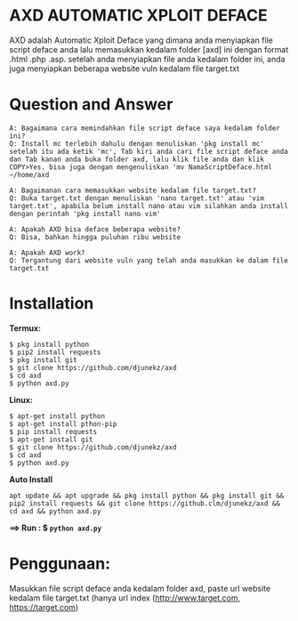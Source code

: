 # AXD AUTOMATIC XPLOIT DEFACE

AXD adalah Automatic Xploit Deface yang dimana anda menyiapkan file script deface anda lalu memasukkan kedalam folder [axd] ini dengan format .html .php .asp.
setelah anda menyiapkan file anda kedalam folder ini, anda juga menyiapkan beberapa website vuln kedalam file target.txt

# Question and Answer
```
A: Bagaimana cara memindahkan file script deface saya kedalam folder ini?
Q: Install mc terlebih dahulu dengan menuliskan 'pkg install mc' setelah itu ada ketik 'mc', Tab kiri anda cari file script deface anda dan Tab kanan anda buka folder axd, lalu klik file anda dan klik COPY>Yes. bisa juga dengan mengenuliskan 'mv NamaScriptDeface.html ~/home/axd

A: Bagaimanan cara memasukkan website kedalam file target.txt?
Q: Buka target.txt dengan menuliskan 'nano target.txt' atau 'vim target.txt', apabila belum install nano atau vim silahkan anda install dengan perintah 'pkg install nano vim'

A: Apakah AXD bisa deface beberapa website?
Q: Bisa, bahkan hingga puluhan ribu website

A: Apakah AXD work?
Q: Tergantung dari website vuln yang telah anda masukkan ke dalam file target.txt
 ```

# Installation

**Termux:**
```
$ pkg install python
$ pip2 install requests
$ pkg install git
$ git clone https://github.com/djunekz/axd
$ cd axd
$ python axd.py
```
**Linux:**
```
$ apt-get install python
$ apt-get install pthon-pip
$ pip install requests
$ apt-get install git
$ git clone https://github.com/djunekz/axd
$ cd axd
$ python axd.py
```
**Auto Install**
```
apt update && apt upgrade && pkg install python && pkg install git && pip2 install requests && git clone https://github.clm/djunekz/axd && cd axd && python axd.py
```
**==> Run : $ `python axd.py`**

# Penggunaan:
Masukkan file script deface anda kedalam folder axd, paste url website kedalam file target.txt (hanya url index (http://www.target.com, https://target.com)
